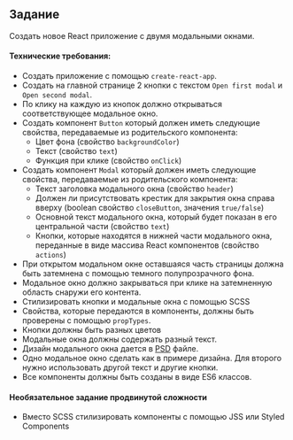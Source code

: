 ## Задание

Создать новое React приложение с двумя модальными окнами.

#### Технические требования:
- Создать приложение с помощью `create-react-app`.
- Создать на главной странице 2 кнопки с текстом `Open first modal` и `Open second modal`.
- По клику на каждую из кнопок должно открываться соответствующее модальное окно.
- Создать компонент `Button` который должен иметь следующие свойства, передаваемые из родительского компонента:
  - Цвет фона (свойство `backgroundColor`)
  - Текст (свойство `text`)
  - Функция при клике (свойство `onClick`)
- Создать компонент `Modal` который должен иметь следующие свойства, передаваемые из родительского компонента:
  - Текст заголовка модального окна (свойство `header`)
  - Должен ли присутствовать крестик для закрытия окна справа вверху (boolean свойство `closeButton`, значения `true/false`)
  - Основной текст модального окна, который будет показан в его центральной части (свойство `text`)
  - Кнопки, которые находятся в нижней части модального окна, переданные в виде массива React компонентов (свойство `actions`)
- При открытом модальном окне оставшаяся часть страницы должна быть затемнена с помощью темного полупрозрачного фона.
- Модальное окно должно закрываться при клике на затемненную область снаружи его контента.
- Стилизировать кнопки и модальные окна с помощью SCSS
- Свойства, которые передаются в компоненты, должны быть проверены с помощью `propTypes`.
- Кнопки должны быть разных цветов
- Модальные окна должны содержать разный текст.
- Дизайн модального окна дается в [PSD](./modal-window.psd) файле.
- Одно модальное окно сделать как в примере дизайна. Для второго нужно использовать другой текст и другие кнопки.
- Все компоненты должны быть созданы в виде ES6 классов.

#### Необязательное задание продвинутой сложности
- Вместо SCSS стилизировать компоненты с помощью JSS или Styled Components
